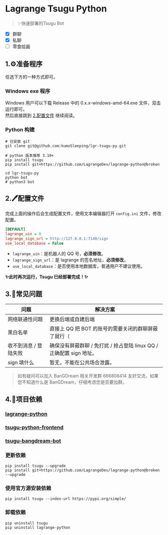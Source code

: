 
# Lagrange Tsugu Python

> ✨快速部署的Tsugu Bot

- [x] 群聊
- [x] 私聊
- [ ] 零食绘画

## 1.⚙️准备程序

任选下方的一种方式即可。

### Windows exe 程序

Windows 用户可以下载 Release 中的 0.x.x-windows-amd-64.exe 文件，双击运行即可。   
然后直接跳到 [2.配置文件](#2.配置文件) 继续阅读。

### Python 构建

```shell
# 已安装 git
git clone git@github.com:kumoSleeping/lgr-tsugu-py.git

# python 版本推荐 3.10+
pip install tsugu
pip install git+https://github.com/LagrangeDev/lagrange-python@broken

cd lgr-tsugu-py
python bot
# python3 bot
```

## 2.🖊️配置文件

完成上面的操作后会生成配置文件，使用文本编辑器打开 `config.ini` 文件，修改配置。

```ini
[DEFAULT]
lagrange_uin = 0
lagrange_sign_url = http://127.0.0.1:7140/sign
use_local_database = False
```

- `lagrange_uin`：是机器人的 QQ 号，**必须修改**。
- `lagrange_sign_url`：是 lagrange 的签名地址，**必须修改**。
- `use_local_database`：是否使用本地数据库，普通用户不建议使用。

**✨此时再次运行，Tsugu 已经部署完成！✨**


## 3.🤔常见问题


[//]: # (表格)

| 问题 | 解决方案 |
| --- | --- |
| 网络联通性问题 | 更换后端或自建后端 |
| 黑白名单 | 直接上 QQ 把 BOT 的账号的需要关闭的群聊屏蔽了就行（ |
| 收不到消息 / 登陆失败 | 确保没有屏蔽群聊 / 免打扰 / 抢占登陆 linux QQ / 正确配置 sign 地址。 |
| sign 填什么 | 暂无，不能在公共场合泄露。 |


> 如有疑问可以加入 BanGDream 相关开发群 666808414 友好交流，如果您不知道什么是 BanGDream，仔细考虑您是否要加群。


## 4.📖项目依赖

### [lagrange-python](https://github.com/LagrangeDev/lagrange-python)
### [tsugu-python-frontend](https://github.com/kumoSleeping/tsugu-python-frontend)   
### [tsugu-bangdream-bot](https://github.com/Yamamoto-2/tsugu-bangdream-bot)   

### 更新依赖
```shell
pip install tsugu --upgrade
pip install git+https://github.com/LagrangeDev/lagrange-python@broken --upgrade
```

### 使用官方源安装依赖
```shell
pip install tsugu --index-url https://pypi.org/simple/
```

### 卸载依赖
```shell
pip uninstall tsugu
pip uninstall lagrange-python
```